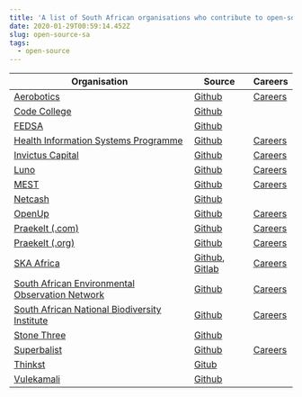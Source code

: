 ```yaml
---
title: 'A list of South African organisations who contribute to open-source [WIP]'
date: 2020-01-29T00:59:14.452Z
slug: open-source-sa
tags:
  - open-source
---
```


| Organisation                                                               | Source                                                                          | Careers                                                          |
|----------------------------------------------------------------------------|---------------------------------------------------------------------------------|------------------------------------------------------------------|
| [Aerobotics](https://www.aerobotics.com)                                   | [Github](https://github.com/Aerobotics)                                         | [Careers](https://aerobotics.breezy.hr)                          |
| [Code College](https://codecollege.co.za)                                  | [Github](https://github.com/codecollegeza)                                      |                                                                  |
| [FEDSA](https://www.fedsa.org)                                             | [Github](https://github.com/fedsa)                                              |                                                                  |
| [Health Information Systems Programme](https://www.hisp.org)               | [Github](https://github.com/HISPSA)                                             | [Careers](https://www.hisp.org/index.php/hisp-careers)           |
| [Invictus Capital](https://invictuscapital.com)                            | [Github](https://github.com/invictuscapital)                                    | [Careers](https://www.linkedin.com/company/invictuscapital/jobs) |
| [Luno](https://www.luno.com/)                                              | [Github](https://github.com/luno)                                               | [Careers](https://www.luno.com/en/careers)                       |
| [MEST](https://meltwater.org)                                              | [Github](https://githu`b.com/mestafrica)                                        | [Careers](https://meltwater.org/join-mest/careers)               |
| [Netcash](https://netcash.co.za)                                           | [Github](https://github.com/Netcash-ZA)                                         |                                                                  |
| [OpenUp](https://openup.org.za)                                            | [Github](https://github.com/openupsa)                                           | [Careers](https://openup.org.za/careers.html)                    |
| [Praekelt (.com)](https://www.praekelt.com)                                | [Github](https://github.com/praekelt)                                           | [Careers](mailto:careers@praekelt.com)                           |
| [Praekelt (.org)](https://www.praekelt.org)                                | [Github](https://github.com/praekeltfoundation)                                 | [Careers](https://www.praekelt.org/careers)                      |
| [SKA Africa](https://www.ska.ac.za)                                        | [Github](https://github.com/ska-sa), [Gitlab](https://gitlab.com/ska-telescope) | [Careers](https://www.ska.ac.za/vacancies)                       |
| [South African Environmental Observation Network](https://www.saeon.ac.za) | [Github](https://github.com/SAEONData)                                          | [Careers](https://www.saeon.ac.za/careers)                       |
| [South African National Biodiversity Institute](https://www.sanbi.org)     | [Github](https://github.com/SANBIBiodiversityforLife)                           | [Careers](https://www.sanbi.org/jobs)                            |
| [Stone Three](https://www.stonethree.com)                                  | [Github](https://github.com/stonethree)                                         |                                                                  |
| [Superbalist](https://superbalist.com)                                     | [Github](https://github.com/Superbalist)                                        | [Careers](https://superbalist.com/careers)                       |
| [Thinkst](https://thinkst.com)                                             | [Gitub](https://github.com/thinkst)                                             |                                                                  |
| [Vulekamali](https://vulekamali.gov.za/faq)                                | [Github](https://github.com/vulekamali)                                         |                                                                  |
